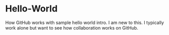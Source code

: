 # Hello-World
How GitHub works with sample hello world intro.
I am new to this.  I typically work alone but want to see how collaboration works on GitHub. 

